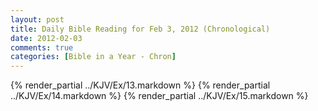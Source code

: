 ```yaml
---
layout: post
title: Daily Bible Reading for Feb 3, 2012 (Chronological)
date: 2012-02-03
comments: true
categories: [Bible in a Year - Chron]
---
```

{% render_partial ../KJV/Ex/13.markdown %}
{% render_partial ../KJV/Ex/14.markdown %}
{% render_partial ../KJV/Ex/15.markdown %}
